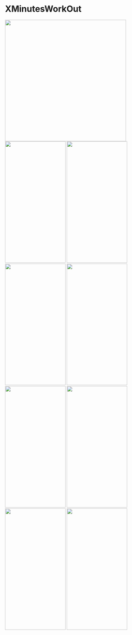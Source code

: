# XMinutesWorkOut
<img src=https://user-images.githubusercontent.com/81194285/142292868-16d5e2ef-b2e2-4f9a-880c-85c3a7679b31.png width="400" height="400">

<div>
<img src=https://user-images.githubusercontent.com/81194285/145099966-4fd44cd8-a828-4ec9-8bf9-693baadec8e9.png width="200" height="400">
<img src=https://user-images.githubusercontent.com/81194285/145100234-9cefb7bf-a77d-49f0-99fc-8fa6c64dc11e.png width="200" height="400">
  </div>
<div>
<img src=https://user-images.githubusercontent.com/81194285/145109305-0f3c3b08-20b5-48fa-9cb8-2374630590cd.png width="200" height="400">
<img src=https://user-images.githubusercontent.com/81194285/145109383-60d022e0-790d-4234-98ba-24cf085cfb7d.png width="200" height="400">
</div>
<div>
<img src=https://user-images.githubusercontent.com/81194285/145182595-3f352b08-0ef7-4d79-adc7-9c152e64b3cd.png width="200" height="400">
<img src=https://user-images.githubusercontent.com/81194285/145182684-46f1dc85-2c53-4c43-a534-9de1ad18e9c8.png width="200" height="400">
</div>
<div>
<img src=(https://user-images.githubusercontent.com/81194285/147850844-57cab514-31cf-47ee-9ce1-327494368549.jpg width="200" height="400">
<img src=https://user-images.githubusercontent.com/81194285/147850850-39bdd9a6-f941-4b80-9402-3522afa136d2.jpg width="200" height="400">
</div>
